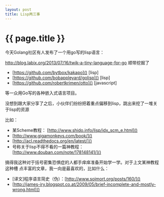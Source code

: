 ```yaml
---
layout: post
title: Lisp两三事
---
```


# {{ page.title }}

今天Golang社区有人发布了一个用go写的lisp语言：

http://blog.labix.org/2013/07/16/twik-a-tiny-language-for-go
顺带挖掘了

* [https://github.com/bytbox/kakapo]() [lisp]
* [https://github.com/bobappleyard/golisp]() [lisp]
* [https://github.com/robertkrimen/otto]() [javascript]

等一众用Go写的各种嵌入式语言项目。

没想到跟大家分享了之后，小伙伴们纷纷把着重点偏移到lisp，跳出来挖了一堆关于lisp的资源

比如：

* 某Scheme教程： [http://www.shido.info/lisp/idx_scm_e.html]()
* [http://www.gigamonkeys.com/book/]()
* [http://acl.readthedocs.org/en/latest/]()
* 号称关于lisp不得不看的一篇神教程：[http://www.douban.com/note/178148141/]()

搞得我这种对于括号密集恐惧症的人都手痒痒准备开始学一学。对于上文某神教程这种槽
点丰富的文章，我一向是最喜欢的，比如什么：

* [译文]程序语言简史（伪）：[http://www.soimort.org/posts/160/]()
* [http://james-iry.blogspot.co.at/2009/05/brief-incomplete-and-mostly-wrong.html]()
